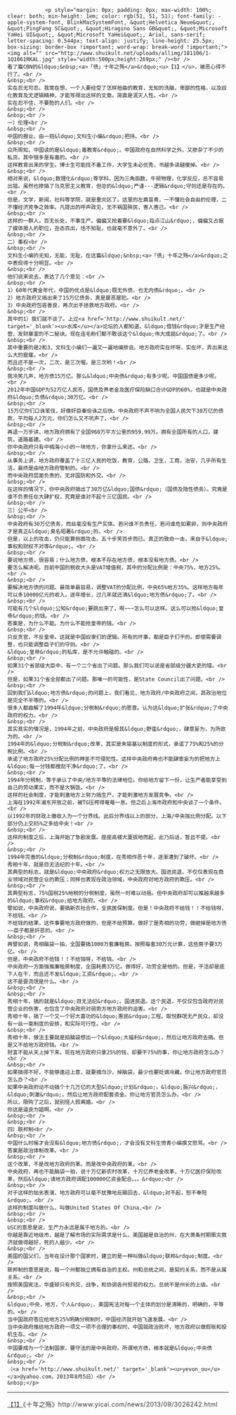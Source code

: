 
				<p style="margin: 0px; padding: 0px; max-width: 100%; clear: both; min-height: 1em; color: rgb(51, 51, 51); font-family: -apple-system-font, BlinkMacSystemFont, &quot;Helvetica Neue&quot;, &quot;PingFang SC&quot;, &quot;Hiragino Sans GB&quot;, &quot;Microsoft YaHei UI&quot;, &quot;Microsoft YaHei&quot;, Arial, sans-serif; letter-spacing: 0.544px; text-align: justify; line-height: 25.5px; box-sizing: border-box !important; word-wrap: break-word !important;">
	<img alt="" src="http://www.shuikult.net/uploads/allimg/181106/1-1Q1061RKAL.jpg" style="width:500px;height:269px;" /><br />
	看了篇CBN的&ldquo;&nbsp;<a>「债」十年之殇</a>&rdquo;<u>【1】</u>，被恶心得不行了。<br />
	&nbsp;<br />
	实在忍无可忍。我常在想，一个人要经受了怎样扭曲的教育，无知的洗脑，卑鄙的性格，以及奴化教育及无逻辑精神，才能写得出这样的文章。简直是泯灭人性。<br />
	实在忍不住，不要脸的人们。<br />
	&nbsp;<br />
	&nbsp;<br />
	一）伦理<br />
	&nbsp;<br />
	中国的报业，由一班&ldquo;文科生小编&rdquo;把持。<br />
	&nbsp;<br />
	众所周知，中国读的是&ldquo;毒教育&rdquo;。中国政府在自然科学之外，又掺杂了不少的私货。其中很多是有毒的。<br />
	这样教育出来的学生。博士生可能找不着工作，大学生未必优秀，书越多读越傻掉。<br />
	&nbsp;<br />
	相对来说，&ldquo;数理化&rdquo;等学科，因为三角函数，牛顿物理，化学反应，总不容易出错。虽然也掺插了马克思主义教育，但总的&ldquo;严谨---逻辑&rdquo;守则还是存在的。<br />
	但是，文学，新闻，社科等学院，就是重灾区了。这里的左粪盲青，一不懂社会自由的伦理，二不懂经济竞争之效率。凡提出的呼声政见，无不祸国殃民，害人害己。<br />
	&nbsp;<br />
	这样的一群人，百无长处，不事生产。偏偏又抢着要&ldquo;指点江山&rdquo;，偏偏又占据了媒体报人的职位，丑态百出，恬不知耻，也就毫不意外了。<br />
	&nbsp;<br />
	二）事权<br />
	&nbsp;<br />
	文科生小编的无知，无能，无耻，在这篇&ldquo;&nbsp;<a>「债」十年之殇</a>&rdquo;之中表现得十分明显。<br />
	&nbsp;<br />
	他们说来说去，表达了几个意见：<br />
	&nbsp;<br />
	1）60年代黄金年代，中国的优点是&ldquo;既无外债，也无内债&rdquo;。<br />
	2）地方政府又搞出来了15万亿债务，真是屡恶屡犯。<br />
	3）中央政府包容善良，再次出手拯救地方政府。<br />
	&nbsp;<br />
	其中的1）我们就不谈了。上过<a href='http://www.shuikult.net/' target='_blank'><u>水库</u></a>论坛的人都知道，&ldquo;借钱&rdquo;才是生产经营，发财暴富的不二秘诀。现在连毛粉们都不敢谈这个&ldquo;伟大成就&rdquo;了。<br />
	&nbsp;<br />
	其中重要的是2和3，文科生小编们一遍又一遍地编排说。地方政府实在坏呀，实在坏，弄出来这么大的窟窿。<br />
	而且还不是一次，二次，是三次喔。是三次哟！<br />
	&nbsp;<br />
	我冷笑几声，地方债15万亿。那么&ldquo;中央债&rdquo;有多少呢。中国国债是多少呢。<br />
	2012年中国GDP为52万亿人民币，国债及养老金及医疗保险缺口合计GDP的60%，也就是中央政府&ldquo;负债&rdquo;30万亿。<br />
	&nbsp;<br />
	15万亿你们口诛笔伐，好像奸臣秦侩诛之后快。中央政府不声不响为全国人民欠下30万亿的债款，平均每人2万元，你们怎么又不吭声了。<br />
	&nbsp;<br />
	再退一万步讲，地方政府拥有了全国960万平方公里的959.99万。拥有全国所有的人口，建筑，道路基建。<br />
	你中央政府只有中楠海小小的一块地方，你拿什么来还。<br />
	&nbsp;<br />
	从事务上讲，地方政府覆盖了十三亿人民的吃饭，教育，公路，卫生，工商，治安，几乎所有生活，最终是由地方政府管制的。<br />
	而中央政府层面负责的，无非国防和外交。<br />
	&nbsp;<br />
	在这样的情况下，你中央政府搞出了30万亿&ldquo;国债&rdquo;（国债及隐性债务）。究竟是谁不负责任在大肆扩权，究竟是谁对不起十三亿国民。<br />
	&nbsp;<br />
	三）公平<br />
	&nbsp;<br />
	中央政府有30万亿债务，而丝毫没有生产实体。若问谁不负责任，若问谁危如累卵，则中央政府才是真正&ldquo;臭名昭著&rdquo;的。<br />
	但是，以上的攻击，仍只能算侧面攻击。五十步笑百步而已。真正的致命一击，来自于&ldquo;事权和财权不对等&rdquo;。<br />
	&nbsp;<br />
	要说地方债，很容易；什么地方债，根本不存在地方债，根本没有地方债。<br />
	要怎么解决呢。目前中国的税收大头是VAT增值税，其中的分配比例是：中央75%，地方25%。<br />
	&nbsp;<br />
	要解决地方债的问题。最简单最容易，调整VAT的分配比例，中央65%地方35%。这样地方每年可以多10000亿元的收入。逐年增长，过几年就还清&ldquo;地方债&rdquo;了。<br />
	&nbsp;<br />
	可能有几个&ldquo;公知&rdquo;要跳出来了，啊~~~怎么可以这样。这么可以抢&ldquo;皇帝&rdquo;的钱。<br />
	答案是，为什么不能。为什么不能抢皇帝的钱。<br />
	&nbsp;<br />
	只反贪官，不反皇帝。这就是中国奴隶们的逻辑。所有的坏事，都是臣子们干的。即使需要调整，也只能调整臣子们的守则。<br />
	&ldquo;皇帝&rdquo;的私库，是不允许触碰的。<br />
	&nbsp;<br />
	如果31个省部级大臣中，有一个二个省出了问题。那么我们可以说是省部级分疆大吏的错。<br />
	但是，如果31个省全部都出了问题。那唯一的可能性，是State Council出了问题。<br />
	&nbsp;<br />
	回到我们&ldquo;地方债&rdquo;的问题上，我们看见，地方政府/中央政府之间，其政治地位是完全不平等的。<br />
	很多人都曲解了1994年&ldquo;分税制&rdquo;的愿意。认为这&ldquo;扩张&rdquo;了中央政府的权力。<br />
	&nbsp;<br />
	其实真实的情况是，1994年之前，中央政府是极其&ldquo;野蛮&rdquo;，肆意妄为，为所欲为的。<br />
	1994年的&ldquo;分税制&rdquo;改革，其实是朱镕基以制度的形式，承诺了75%和25%的分税比例。<br />
	承诺了地方政府25%分配比例的神圣不可侵犯性。这样中央政府再也不能肆意妄为的把地方上&ldquo;每一分钱都搜刮干净&rdquo;了。<br />
	&nbsp;<br />
	1994年分税制，等于承认了中央/地方平等的法律地位。你给地方留下一份，让生产者能享受到自己的劳动果实，而不是大锅饭。<br />
	这样的社会制度，才能刺激地方上努力搞生产。才能刺激地方发展竞争。<br />
	上海在1992年浦东开放之前，被TG压榨得奄奄一息。但之后上海市政府和中央谈了一个条件。<br />
	以1992年的财政上缴收入为一个分界线。此后分界线以上的部分，上海/中央按比例分配。以下部分仍上交85%之多给中央！<br />
	&nbsp;<br />
	这样的制度之后，上海开始了急剧发展。座座高楼大厦拔地而起，此乃后话，暂且不提。<br />
	&nbsp;<br />
	1994年完善的&ldquo;分税制&rdquo;制度，在秀相作恶十年，逐渐遭到了破坏。<br />
	秀相十年，就是目无法纪的十年。<br />
	其典型的标志，就是&ldquo;中央政府&rdquo;权力之无限放大。国进民退，不仅仅表现在商业领域对民营企业的欺压；同样也表现在政治领域，中央政府对地方政府的欺压。<br />
	&nbsp;<br />
	其典型标志，75%国税25%地税的分税制度，虽然一时难以动摇。但中央政府却可以推越来越多的&ldquo;事权&rdquo;给地方政府。<br />
	譬如说，中央政府说，要搞新农社合作，全民医保制度。但是！中央政府不给钱！！不给钱呀，不给钱。<br />
	不给钱的结果，这件事要地方政府做的，但是不给预算。做好了是秀相的功劳，做砸掉是地方债~~臣子都是奸恶的。<br />
	&nbsp;<br />
	再譬如说，秀相脑袋一拍，全国要搞1000万套廉租房。按照每套30万元计算，这些房子要3万亿。<br />
	但是，中央政府不给钱！！不给钱呀，不给钱。<br />
	中央政府一方面强推廉租房制度，全国耗费3万亿。做得好，功劳全是他的。但是，干活却是底下人在干，而且还不发&ldquo;工资&rdquo;。<br />
	这不是耍流氓是什么。<br />
	&nbsp;<br />
	&nbsp;<br />
	秀相十年，搞的就是&ldquo;目无法纪&rdquo;。国进民退。这个民退，不仅仅包含政府对民营企业的伤害，也包含了中央政府对弱势方地方政府的迫害。<br />
	秀相十年，搞了一个又一个好大喜功的&ldquo;惠民&rdquo;工程。取悦群氓无产民众，却没有一丝一毫制度的安排，和实际可行性。<br />
	&nbsp;<br />
	秀相十年，做法主要就是拍脑袋想出一个&ldquo;大福利&rdquo;，然后让地方政府去搞。但是又不给地方政府钱。<br />
	财富不能从天上掉下来。现在地方政府只拿25%的钱，却要干75%的事，你让地方政府怎么办？<br />
	&nbsp;<br />
	如果搞得不好，不能够逢迎上意，就要摘乌沙，掉脑袋，最少也要贬谪冷藏。你让地方政府官员怎么办？<br />
	如果中央政府动不动搞个十几万亿的大型&ldquo;计划&rdquo;，&ldquo;振兴&rdquo;，&ldquo;刺激&rdquo;，然后让地方政府配套资金。你让地方官员怎么办。<br />
	所以，限购了之后，就别怪人假离婚。<br />
	你这是逼良为娼啊。<br />
	&nbsp;<br />
	&nbsp;<br />
	四）联邦制<br />
	&nbsp;<br />
	中国什么时候才会没有&ldquo;地方债&rdquo;，才会没有文科生愤青小编撰文怒骂。<br />
	答案是政治体制改革。<br />
	&nbsp;<br />
	这个改革，不是改地方政府的革。而是改中央政府的革。<br />
	中央政府，再也不能脑袋一拍，说十万亿新农村改革，十万亿养老金改革，十万亿医疗保险改革，然后&ldquo;请地方政府调配100000亿资金配合。。。&rdquo;<br />
	&nbsp;<br />
	对于这样的拙劣表演，地方政府可以毫不犹豫地反踢回去，&ldquo;对不起，恕不奉陪&rdquo;。<br />
	这样的制度叫做什么，叫做United States Of China.<br />
	&nbsp;<br />
	&nbsp;<br />
	USC的意思是说，生产力永远是属于地方的。<br />
	你越是靠近地级市，越是了解市场的实际需求是什么。美国越是自治的州，在大萧条时期赈灾救济就做得越好，死的人越少。<br />
	&nbsp;<br />
	美国的国父们，当年在设计那个国家时，建立的是一种叫做&ldquo;联邦&rdquo;制度。<br />
	联邦制的意思是说，每一个州都独立拥有自治的主权。州和总统之间，是契约关系，而不是从属关系。<br />
	按照美国宪法，华盛顿只有外交，战争，和协调各州贸易的权力。总统不是州长的上级。<br />
	&nbsp;<br />
	&ldquo;中央，地方，个人&rdquo;，美国宪法对每一个主体的划分是清晰的，明确的，平等的。<br />
	当中国政府答应给地方25%明确分税制时，中国经济就开始飞速发展。<br />
	当中央政府推给地方政府一项又一项不合理的事权时，中国就政治败坏，地方政府以做假账和投机生存。<br />
	&nbsp;<br />
	中国要成为一个法制国家，要守法的是中央政府。所谓地方债，根本就是&ldquo;中央债&rdquo;。<br />
	&nbsp;<br />
	（<a href='http://www.shuikult.net/' target='_blank'><u>yevon_ou</u></a>@yahoo.com，2013年8月5日）<br />
	&nbsp;</p>
<hr />
<p style="margin: 0px; padding: 0px; max-width: 100%; clear: both; min-height: 1em; color: rgb(51, 51, 51); font-family: -apple-system-font, BlinkMacSystemFont, &quot;Helvetica Neue&quot;, &quot;PingFang SC&quot;, &quot;Hiragino Sans GB&quot;, &quot;Microsoft YaHei UI&quot;, &quot;Microsoft YaHei&quot;, Arial, sans-serif; letter-spacing: 0.544px; text-align: justify; line-height: 25.5px; box-sizing: border-box !important; word-wrap: break-word !important;">
	<u>【1】</u>《十年之殇》http://www.yicai.com/news/2013/09/3026242.html</p>

          